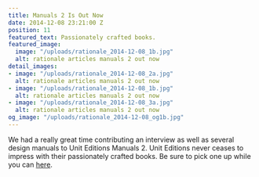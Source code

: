 ```yaml
---
title: Manuals 2 Is Out Now
date: 2014-12-08 23:21:00 Z
position: 11
featured_text: Passionately crafted books.
featured_image:
  image: "/uploads/rationale_2014-12-08_1b.jpg"
  alt: rationale articles manuals 2 out now
detail_images:
- image: "/uploads/rationale_2014-12-08_2a.jpg"
  alt: rationale articles manuals 2 out now
- image: "/uploads/rationale_2014-12-08_1b.jpg"
  alt: rationale articles manuals 2 out now
- image: "/uploads/rationale_2014-12-08_3a.jpg"
  alt: rationale articles manuals 2 out now
og_image: "/uploads/rationale_2014-12-08_og1b.jpg"
---
```


We had a really great time contributing an interview as well as several design manuals to Unit Editions Manuals 2. Unit Editions never ceases to impress with their passionately crafted books. Be sure to pick one up while you can [here](https://www.uniteditions.com/).